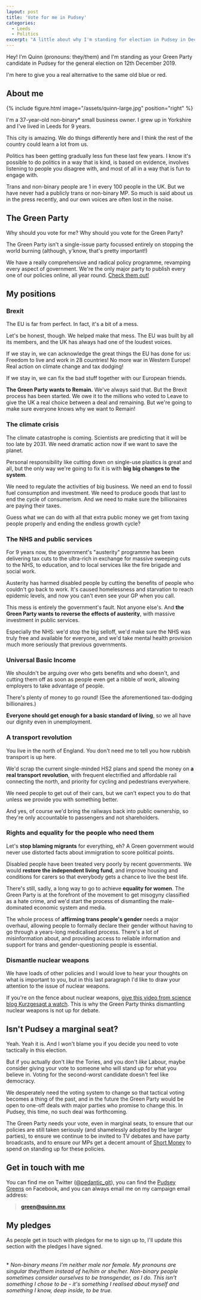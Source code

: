 ```yaml
---
layout: post
title: 'Vote for me in Pudsey'
categories:
  - Leeds
  - Politics
excerpt: "A little about why I'm standing for election in Pudsey in December 2019 and why I think you should vote for me."
---
```


Hey! I'm Quinn (pronouns: they/them) and I'm standing as your Green Party candidate in Pudsey for the general election on 12th December 2019.

I'm here to give you a real alternative to the same old blue or red.

## About me

{% include figure.html image="/assets/quinn-large.jpg" position="right" %}

I'm a 37-year-old non-binary* small business owner. I grew up in Yorkshire and I've lived in Leeds for 9 years.

This city is amazing. We do things differently here and I think the rest of the country could learn a lot from us.

Politics has been getting gradually less fun these last few years. I know it's possible to do politics in a way that is kind, is based on evidence, involves listening to people you disagree with, and most of all in a way that is fun to engage with.

Trans and non-binary people are 1 in every 100 people in the UK. But we have never had a publicly trans or non-binary MP. So much is said about us in the press recently, and our own voices are often lost in the noise.

## The Green Party

Why should you vote for me? Why should you vote for the Green Party?

The Green Party isn't a single-issue party focussed entirely on stopping the world burning (although, y'know, that's pretty important!)

We have a really comprehensive and radical policy programme, revamping every aspect of government. We're the only major party to publish every one of our policies online, all year round. [Check them out!](https://policy.greenparty.org.uk/)

## My positions

### Brexit

The EU is far from perfect. In fact, it's a bit of a mess.

Let's be honest, though. We helped make that mess. The EU was built by all its members, and the UK has always had one of the loudest voices.

If we stay in, we can acknowledge the great things the EU has done for us: Freedom to live and work in 28 countries! No more war in Western Europe! Real action on climate change and tax dodging!

If we stay in, we can fix the bad stuff together with our European friends.

**The Green Party wants to Remain.** We've always said that. But the Brexit process has been started. We owe it to the millions who voted to Leave to give the UK a real choice between a deal and remaining. But we're going to make sure everyone knows why we want to Remain!

### The climate crisis

The climate catastrophe is coming. Scientists are predicting that it will be too late by 2031. We need dramatic action now if we want to save the planet.

Personal responsibility like cutting down on single-use plastics is great and all, but the only way we're going to fix it is with **big big changes to the system**.

We need to regulate the activities of big business. We need an end to fossil fuel consumption and investment. We need to produce goods that last to end the cycle of consumerism. And we need to make sure the billionaires are paying their taxes.

Guess what we can do with all that extra public money we get from taxing people properly and ending the endless growth cycle?

### The NHS and public services

For 9 years now, the government's "austerity" programme has been delivering tax cuts to the ultra-rich in exchange for massive sweeping cuts to the NHS, to education, and to local services like the fire brigade and social work.

Austerity has harmed disabled people by cutting the benefits of people who couldn't go back to work. It's caused homelessness and starvation to reach epidemic levels, and now you can't even see your GP when you call.

This mess is entirely the government's fault. Not anyone else's. And **the Green Party wants to reverse the effects of austerity**, with massive investment in public services.

Especially the NHS: we'd stop the big selloff, we'd make sure the NHS was truly free and available for everyone, and we'd take mental health provision much more seriously that previous governments.

### Universal Basic Income

We shouldn't be arguing over who gets benefits and who doesn't, and cutting them off as soon as people even get a nibble of work, allowing employers to take advantage of people.

There's plenty of money to go round! (See the aforementioned tax-dodging billionaires.)

**Everyone should get enough for a basic standard of living**, so we all have our dignity even in unemployment.

### A transport revolution

You live in the north of England. You don't need me to tell you how rubbish transport is up here.

We'd scrap the current single-minded HS2 plans and spend the money on **a real transport revolution**, with frequent electrified and affordable rail connecting the north, and priority for cycling and pedestrians everywhere.

We need people to get out of their cars, but we can't expect you to do that unless we provide you with something better.

And yes, of course we'd bring the railways back into public ownership, so they're only accountable to passengers and not shareholders.

### Rights and equality for the people who need them

Let's **stop blaming migrants** for everything, eh? A Green government would never use distorted facts about immigration to score political points.

Disabled people have been treated very poorly by recent governments. We would **restore the independent living fund**, and improve housing and conditions for carers so that everybody gets a chance to live the best life.

There's still, sadly, a long way to go to achieve **equality for women**. The Green Party is at the forefront of the movement to get misogyny classified as a hate crime, and we'd start the process of dismantling the male-dominated economic system and media.

The whole process of **affirming trans people's gender** needs a major overhaul, allowing people to formally declare their gender without having to go through a years-long medicalised process. There's a lot of misinformation about, and providing access to reliable information and support for trans and gender-questioning people is essential.

### Dismantle nuclear weapons

We have loads of other policies and I would love to hear your thoughts on what is important to you, but in this last paragraph I'd like to draw your attention to the issue of nuclear weapons.

If you're on the fence about nuclear weapons, [give this video from science blog Kurzgesagt a watch](https://www.youtube.com/watch?v=5iPH-br_eJQ). This is why the Green Party thinks dismantling nuclear weapons is not up for debate.

## Isn't Pudsey a marginal seat?

Yeah. Yeah it is. And I won't blame you if you decide you need to vote tactically in this election.

But if you actually don't *like* the Tories, and you don't *like* Labour, maybe consider giving your vote to someone who will stand up for what you believe in. Voting for the second-worst candidate doesn't feel like democracy.

We desperately need the voting system to change so that tactical voting becomes a thing of the past, and in the future the Green Party would be open to one-off deals with major parties who promise to change this. In Pudsey, this time, no such deal was forthcoming.

The Green Party needs your vote, even in marginal seats, to ensure that our policies are still taken seriously (and shamelessly adopted by the larger parties), to ensure we continue to be invited to TV debates and have party broadcasts, and to ensure our MPs get a decent amount of [Short Money](https://en.wikipedia.org/wiki/Short_Money) to spend on standing up for these policies.

## Get in touch with me

You can find me on Twitter ([@pedantic_git](https://twitter.com/pedantic_git/)), you can find the [Pudsey Greens](https://www.facebook.com/pudseygreens/) on Facebook, and you can always email me on my campaign email address:

> [**green@quinn.mx**](mailto:green@quinn.mx)

## My pledges

As people get in touch with pledges for me to sign up to, I'll update this section with the pledges I have signed.

<p style="font-size: 0.9rem; margin-top: 2rem">* <em>Non-binary means I'm neither male nor female. My pronouns are singular they/them instead of he/him or she/her. Non-binary people sometimes consider ourselves to be transgender, as I do. This isn't something I chose to be - it's something I realised about myself and something I know, deep inside, to be true.</em></p>
